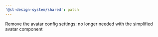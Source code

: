 ```yaml
---
'@sl-design-system/shared': patch
---
```


Remove the avatar config settings: no longer needed with the simplified avatar component
